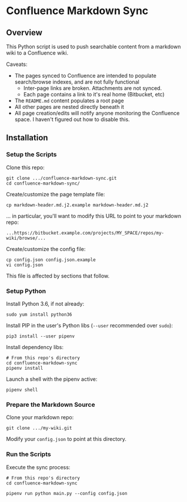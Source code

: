 Confluence Markdown Sync
================

Overview
----------------

This Python script is used to push searchable content from a markdown
wiki to a Confluence wiki.

Caveats:

* The pages synced to Confluence are intended to populate search/browse indexes,
  and are not fully functional
    * Inter-page links are broken. Attachments are not synced.
    * Each page contains a link to it's real home (Bitbucket, etc) 
* The `README.md` content populates a root page
* All other pages are nested directly beneath it 
* All page creation/edits will notify anyone monitoring the Confluence space.
  I haven't figured out how to disable this.


Installation
----------------

### Setup the Scripts

Clone this repo:

```
git clone .../confluence-markdown-sync.git
cd confluence-markdown-sync/
```

Create/customize the page template file:

```
cp markdown-header.md.j2.example markdown-header.md.j2
```

... in particular, you'll want to modify this URL to point to your markdown repo:

```
...https://bitbucket.example.com/projects/MY_SPACE/repos/my-wiki/browse/...
```

Create/customize the config file:

```
cp config.json config.json.example
vi config.json
```

This file is affected by sections that follow.


### Setup Python

Install Python 3.6, if not already:

```
sudo yum install python36
```

Install PIP in the user's Python libs (`--user` recommended over `sudo`):

```
pip3 install --user pipenv
```

Install dependency libs:

```
# From this repo's directory
cd confluence-markdown-sync
pipenv install
```

Launch a shell with the pipenv active:

```
pipenv shell
```

### Prepare the Markdown Source

Clone your markdown repo:

```
git clone .../my-wiki.git
```

Modify your `config.json` to point at this directory.


### Run the Scripts

Execute the sync process:

```
# From this repo's directory
cd confluence-markdown-sync

pipenv run python main.py --config config.json
```

